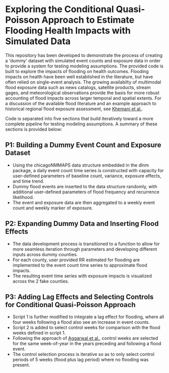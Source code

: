 # Exploring the Conditional Quasi-Poisson Approach to Estimate Flooding Health Impacts with Simulated Data
This repository has been developed to demonstrate the process of creating a 'dummy' dataset with simulated event counts and exposure data in order to provide a system for testing modeling assumptions. The provided code is built to explore the impacts of flooding on health outcomes. Flooding impacts on health have been well established in the literature, but have often relied on single-event analysis. The growing availabilty of multimodal flood exposure data such as news catalogs, satellite products, stream gages, and meteorological observations provide the basis for more robust accounting of flood impacts across larger temporal and spatial extents. For a discussion of the available flood literature and an example approach to historical regional flood exposure assessment, see [Khemani et al.](https://iopscience.iop.org/article/10.1088/2752-5309/adedac/meta).

Code is separated into five sections that build iteratively toward a more complete pipeline for testing modeling assumptions. A summary of these sections is provided below:

## P1: Building a Dummy Event Count and Exposure Dataset
- Using the chicagoNMMAPS data structure embedded in the dlnm package, a daily event count time series is constructed with capacity for user-defined parameters of baseline count, variance, exposure effects, and time trend.
- Dummy flood events are inserted to the data structure randomly, with additional user-defined parameters of flood frequency and recurrence likelihood.
- The event and exposure data are then aggregated to a weekly event count and weekly marker of exposure.

## P2: Expanding Dummy Data and Inserting Flood Effects
- The data development process is transitioned to a function to allow for more seamless iteration through parameters and developing different inputs across dummy counties.
- For each county, user provided RR estimated for flooding are implemented to the event count time series to approximate flood impacts.
- The resulting event time series with exposure impacts is visualized across the 2 fake counties.

## P3: Adding Lag Effects and Selecting Controls for Conditional Quasi-Poisson Approach
- Script 1 is further modified to integrate a lag effect for flooding, where all four weeks following a flood also see an increase in event counts.
- Script 2 is added to select control weeks for comparison with the flood weeks defined in script 1.
- Following the approach of [Aggarwal et al.](https://arxiv.org/abs/2309.13142), control weeks are selected for the same week-of-year in the years preceding and following a flood event.
- The control selection process is iterative so as to only select control periods of 5 weeks (flood plus lag period) where no flooding was present.
